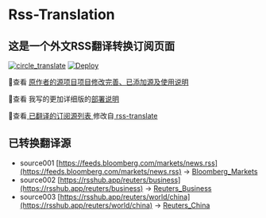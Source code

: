 #  Rss-Translation

## 这是一个外文RSS翻译转换订阅页面 

[![circle_translate](https://github.com/zhong5391/x/actions/workflows/circle_translate.yml/badge.svg)](https://github.com/zhong5391/x/actions/workflows/circle_translate.yml) [![Deploy](https://github.com/zhong5391/x/actions/workflows/jekyll-gh-pages.yml/badge.svg)](https://github.com/zhong5391/x/actions/workflows/jekyll-gh-pages.yml)

 📢查看 [原作者的源项目项目修改完善、已添加源及使用说明](https://github.com/tjsky/Rss-Translation/tree/main/illustrate) 

 📢查看 我写的更加详细版的[部署说明](https://www.tjsky.net/tutorial/801)

 📢查看[ 已翻译的订阅源列表 ](https://zhong5391.github.io/x) 修改自[ rss-translate ](https://github.com/rcy1314/Rss-Translation)

## 已转换翻译源
 - source001 [https://feeds.bloomberg.com/markets/news.rss](https://feeds.bloomberg.com/markets/news.rss) -> [Bloomberg_Markets](rss/Bloomberg_Markets.xml)
 - source002 [https://rsshub.app/reuters/business](https://rsshub.app/reuters/business) -> [Reuters_Business](rss/Reuters_Business.xml)
 - source003 [https://rsshub.app/reuters/world/china](https://rsshub.app/reuters/world/china) -> [Reuters_China](rss/Reuters_China.xml)
